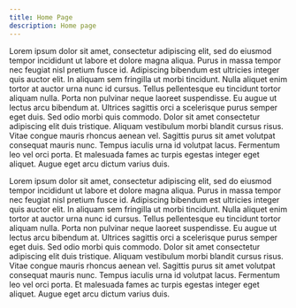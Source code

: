 ```yaml
---
title: Home Page
description: Home page
---
```


Lorem ipsum dolor sit amet, consectetur adipiscing elit, sed do eiusmod tempor incididunt ut labore et dolore magna aliqua. Purus in massa tempor nec feugiat nisl pretium fusce id. Adipiscing bibendum est ultricies integer quis auctor elit. <nuxt-link to="/articles">In aliquam sem fringilla</nuxt-link> ut morbi tincidunt. Nulla aliquet enim tortor at auctor urna nunc id cursus. Tellus pellentesque eu tincidunt tortor aliquam nulla. Porta non pulvinar neque laoreet suspendisse. Eu augue ut lectus arcu bibendum at. Ultrices sagittis orci a scelerisque purus semper eget duis. Sed odio morbi quis commodo. Dolor sit amet consectetur adipiscing elit duis tristique. Aliquam vestibulum morbi blandit cursus risus. Vitae congue mauris rhoncus aenean vel. Sagittis purus sit amet volutpat consequat mauris nunc. Tempus iaculis urna id volutpat lacus. Fermentum leo vel orci porta. Et malesuada fames ac turpis egestas integer eget aliquet. Augue eget arcu dictum varius duis.

Lorem ipsum dolor sit amet, consectetur adipiscing elit, sed do eiusmod tempor incididunt ut labore et dolore magna aliqua. Purus in massa tempor nec feugiat nisl pretium fusce id. Adipiscing bibendum est ultricies integer quis auctor elit. In aliquam sem fringilla ut morbi tincidunt. Nulla aliquet enim tortor at auctor urna nunc id cursus. Tellus pellentesque eu tincidunt tortor aliquam nulla. Porta non pulvinar neque laoreet suspendisse. Eu augue ut lectus arcu bibendum at. Ultrices sagittis orci a scelerisque purus semper eget duis. Sed odio morbi quis commodo. Dolor sit amet consectetur adipiscing elit duis tristique. Aliquam vestibulum morbi blandit cursus risus. Vitae congue mauris rhoncus aenean vel. Sagittis purus sit amet volutpat consequat mauris nunc. Tempus iaculis urna id volutpat lacus. Fermentum leo vel orci porta. Et malesuada fames ac turpis egestas integer eget aliquet. Augue eget arcu dictum varius duis.